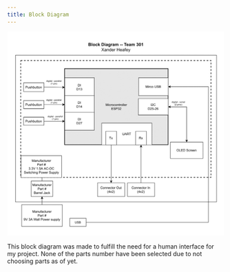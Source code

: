 ```yaml
---
title: Block Diagram
---
```


![Block Diagram](Xander%20Heafey%20Block%20Diagram-314-1.PNG)

This block diagram was made to fulfill the need for a human interface for my project. None of the parts number have been selected due to not choosing parts as of yet.